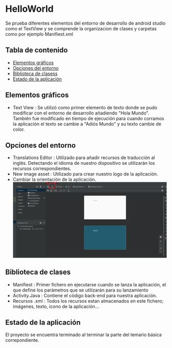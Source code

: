 # HelloWorld
Se prueba diferentes elementos del entorno de desarrollo de android studio como el TextView y se comprende la organizacion de clases y carpetas como por ejemplo Manifiest.xml

## Tabla de contenido
* [Elementos gráficos](#Elementos-gráficos)
* [Opciones del entorno](#Opciones-del-entorno)
* [Biblioteca de clasess](#Biblioteca-de-clases)
* [Estado de la aplicación](#Estado-de-la-aplicación)

## Elementos gráficos
+ Text View : Se utilizó como primer elemento de texto donde se pudo modificar con el entorno de desarrollo añadiendo "Hola Mundo". También fue modificado en tiempo de ejecución para cuando corramos la aplicación el texto se cambie a "Adiós Mundo" y su texto cambie de color.

## Opciones del entorno
+ Translations Editor : Utilizado para añadir recursos de traducción al inglés. Detectando el idioma de nuestro dispositivo se utilizarán los recursos correspondientes.
+ New image asset : Utilizado para crear nuestro logo de la aplicación.
+ Cambiar la orientación de la aplicación.
![Orientacion](./img/Landscape.png)

## Biblioteca de clases

+ Manifiest : Primer fichero en ejecutarse cuando se lanza la aplicación, el que define los parámetros que se utilizarán para su lanzamiento
+ Activity.Java : Contiene el código back-end para nuestra aplicación.
+ Recursos .xml : Todos los recursos estan almacenados en este fichero; imágenes, texto, icono de la aplicación...

## Estado de la aplicación
El proyecto se encuentra terminado al terminar la parte del temario básica correpondiente.
